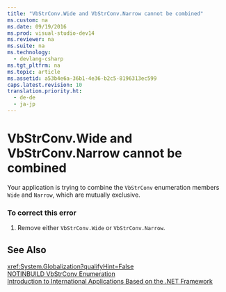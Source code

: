 ```yaml
---
title: "VbStrConv.Wide and VbStrConv.Narrow cannot be combined"
ms.custom: na
ms.date: 09/19/2016
ms.prod: visual-studio-dev14
ms.reviewer: na
ms.suite: na
ms.technology: 
  - devlang-csharp
ms.tgt_pltfrm: na
ms.topic: article
ms.assetid: a53b4e6a-36b1-4e36-b2c5-8196313ec599
caps.latest.revision: 10
translation.priority.ht: 
  - de-de
  - ja-jp
---
```

# VbStrConv.Wide and VbStrConv.Narrow cannot be combined
Your application is trying to combine the `VbStrConv` enumeration members `Wide` and `Narrow`, which are mutually exclusive.  
  
### To correct this error  
  
1.  Remove either `VbStrConv.Wide` or `VbStrConv.Narrow`.  
  
## See Also  
 <xref:System.Globalization?qualifyHint=False>   
 [NOTINBUILD VbStrConv Enumeration](assetId:///59f83dd9-6361-47df-a836-02ba9d4cb936)   
 [Introduction to International Applications Based on the .NET Framework](../vs140/Introduction-to-International-Applications-Based-on-the-.NET-Framework.md)